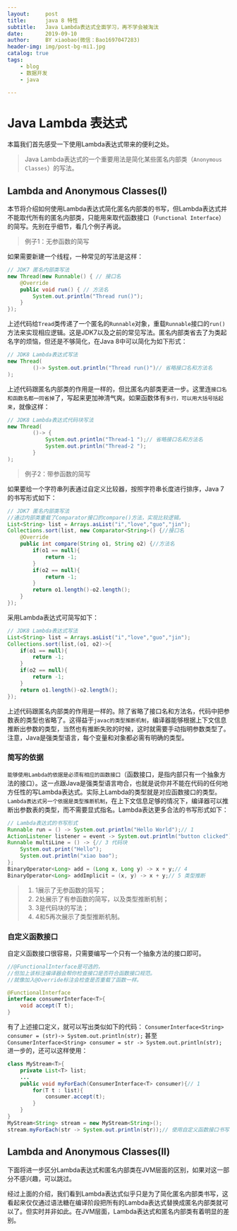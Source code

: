 ```yaml
---
layout:     post
title:      java 8 特性
subtitle:   Java Lambda表达式全面学习，再不学会被淘汰
date:       2019-09-10
author:     BY xiaobao(微信：Bao1697047283)
header-img: img/post-bg-mi1.jpg
catalog: true
tags:
    - blog
    - 数据开发
    - java
    
---
```


# Java Lambda 表达式
本篇我们首先感受一下使用Lambda表达式带来的便利之处。
>Java Lambda表达式的一个重要用法是简化某些匿名内部类（`Anonymous Classes`）的写法。
>

## Lambda and Anonymous Classes(I)

本节将介绍如何使用Lambda表达式简化匿名内部类的书写，但Lambda表达式并不能取代所有的匿名内部类，只能用来取代函数接口（`Functional Interface`）的简写。先别在乎细节，看几个例子再说。

>例子1：无参函数的简写

如果需要新建一个线程，一种常见的写法是这样：

```java
// JDK7 匿名内部类写法
new Thread(new Runnable() { // 接口名
    @Override
    public void run() { // 方法名
        System.out.println("Thread run()");
    }
});

```

上述代码给`Tread`类传递了一个匿名的`Runnable`对象，重载`Runnable`接口的`run()`方法来实现相应逻辑。这是JDK7以及之前的常见写法。匿名内部类省去了为类起名字的烦恼，但还是不够简化，在Java 8中可以简化为如下形式：

```java
// JDK8 Lambda表达式写法
new Thread(
        ()-> System.out.println("Thread run()")// 省略接口名和方法名
);
```
上述代码跟匿名内部类的作用是一样的，但比匿名内部类更进一步。这里连`接口名和函数名都一同省掉`了，写起来更加神清气爽。如果函数体有`多行，可以用大括号括起来`，就像这样：

```java
// JDK8 Lambda表达式代码块写法
new Thread(
        ()-> {
            System.out.println("Thread-1 ");// 省略接口名和方法名
            System.out.println("Thread-2 ");
        }
);
```
>例子2：带参函数的简写

如果要给一个字符串列表通过自定义比较器，按照字符串长度进行排序，Java 7的书写形式如下：

```java
// JDK7 匿名内部类写法
//通过内部类重载了Comparator接口的compare()方法，实现比较逻辑。
List<String> list = Arrays.asList("i","love","guo","jin");
Collections.sort(list, new Comparator<String>() {//接口名
    @Override
    public int compare(String o1, String o2) {//方法名
        if(o1 == null){
            return -1;
        }
        if(o2 == null){
            return -1;
        }
        return o1.length()-o2.length();
    }
});
```

采用Lambda表达式可简写如下：

```java
// JDK8 Lambda表达式写法
List<String> list = Arrays.asList("i","love","guo","jin");
Collections.sort(list,(o1, o2)->{
    if(o1 == null){
        return -1;
    }
    if(o2 == null){
        return -1;
    }
    return o1.length()-o2.length();
});
```
上述代码跟匿名内部类的作用是一样的。除了省略了接口名和方法名，代码中把参数表的类型也省略了。这得益于`javac的类型推断机制`，编译器能够根据上下文信息推断出参数的类型，当然也有推断失败的时候，这时就需要手动指明参数类型了。注意，Java是强类型语言，每个变量和对象都必需有明确的类型。

### 简写的依据
`能够使用Lambda的依据是必须有相应的函数接口`（函数接口，是指内部只有一个抽象方法的接口）。这一点跟Java是强类型语言吻合，也就是说你并不能在代码的任何地方任性的写Lambda表达式。实际上Lambda的类型就是对应函数接口的类型。`Lambda表达式另一个依据是类型推断机制`，在上下文信息足够的情况下，编译器可以推断出参数表的类型，而不需要显式指名。Lambda表达更多合法的书写形式如下：

```java
// Lambda表达式的书写形式
Runnable run = () -> System.out.println("Hello World");// 1
ActionListener listener = event -> System.out.println("button clicked");// 2
Runnable multiLine = () -> {// 3 代码块
    System.out.print("Hello");
    System.out.println("xiao bao");
};
BinaryOperator<Long> add = (Long x, Long y) -> x + y;// 4
BinaryOperator<Long> addImplicit = (x, y) -> x + y;// 5 类型推断

```
>1. 1展示了无参函数的简写；
>2. 2处展示了有参函数的简写，以及类型推断机制；
>3. 3是代码块的写法；
>4. 4和5再次展示了类型推断机制。
>
>

### 自定义函数接口
自定义函数接口很容易，只需要编写一个只有一个抽象方法的接口即可。


```java
//@FunctionalInterface是可选的，
//但加上该标注编译器会帮你检查接口是否符合函数接口规范。
//就像加入@Override标注会检查是否重载了函数一样。

@FunctionalInterface
interface consumerInterface<T>{
    void accept(T t);
}
```

有了上述接口定义，就可以写出类似如下的代码：
`ConsumerInterface<String> consumer = (str)-> System.out.println(str);`
甚至`ConsumerInterface<String> consumer = str -> System.out.println(str);`
进一步的，还可以这样使用：

```java
class MyStream<T>{
	private List<T> list;
    ...
	public void myForEach(ConsumerInterface<T> consumer){// 1
		for(T t : list){
			consumer.accept(t);
		}
	}
}
MyStream<String> stream = new MyStream<String>();
stream.myForEach(str -> System.out.println(str));// 使用自定义函数接口书写Lambda表达式
```
## Lambda and Anonymous Classes(II)


下面将进一步区分Lambda表达式和匿名内部类在JVM层面的区别，如果对这一部分不感兴趣，可以跳过。

经过上面的介绍，我们看到Lambda表达式似乎只是为了简化匿名内部类书写，这看起来仅仅通过语法糖在编译阶段把所有的Lambda表达式替换成匿名内部类就可以了。但实时并非如此。在JVM层面，Lambda表达式和匿名内部类有着明显的差别。